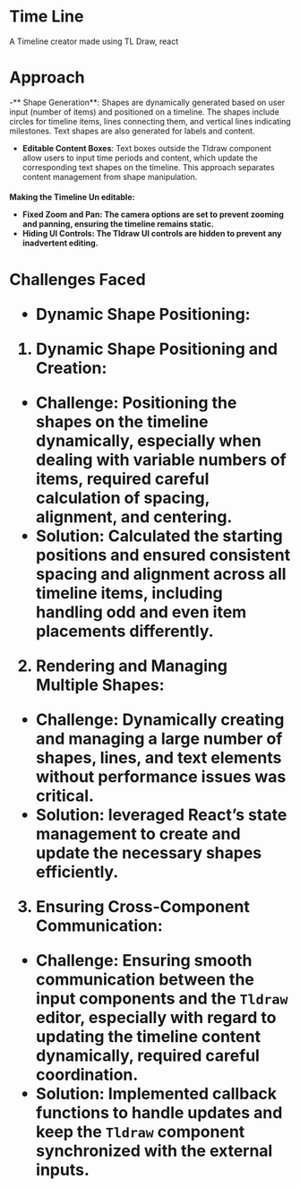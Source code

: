 
# Time Line

A Timeline creator made using TL Draw, react

# Approach
-** Shape Generation**: Shapes are dynamically generated based on user input (number of items) and positioned on a timeline. The shapes include circles for timeline items, lines connecting them, and vertical lines indicating milestones. Text shapes are also generated for labels and content.

- **Editable Content Boxes**: Text boxes outside the Tldraw component allow users to input time periods and content, which update the corresponding text shapes on the timeline. This approach separates content management from shape manipulation.
<h4> Making the Timeline Un editable: 

- Fixed Zoom and Pan: The camera options are set to prevent zooming and panning, ensuring the timeline remains static.
- Hiding UI Controls: The Tldraw UI controls are hidden to prevent any inadvertent editing.

<h1> Challenges Faced
  
- **Dynamic Shape Positioning**:

1. **Dynamic Shape Positioning and Creation**:
-  **Challenge**: Positioning the shapes on the timeline dynamically, especially when dealing with variable numbers of items, required careful calculation of spacing, alignment, and centering.
 - **Solution**: Calculated the starting positions and ensured consistent spacing and alignment across all timeline items, including handling odd and even item placements differently. 
2. **Rendering and Managing Multiple Shapes**:

-   **Challenge**: Dynamically creating and managing a large number of shapes, lines, and text elements without performance issues was critical.
-   **Solution**: leveraged React’s state management to create and update the necessary shapes efficiently.
3. **Ensuring Cross-Component Communication**:

-   **Challenge**: Ensuring smooth communication between the input components and the `Tldraw` editor, especially with regard to updating the timeline content dynamically, required careful coordination.
-   **Solution**: Implemented callback functions to handle updates and keep the `Tldraw` component synchronized with the external inputs.
